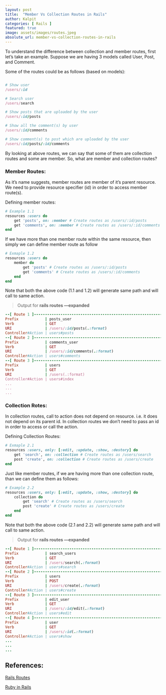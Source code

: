 ```yaml
---
layout: post
title:  "Member Vs Collection Routes in Rails"
author: Kalpit
categories: [ Rails ]
featured: true
image: assets/images/routes.jpeg
absolute_url: member-vs-collection-routes-in-rails
---
```

To understand the difference between collection and member routes, first let’s take an example. Suppose we are having 3 models called User, Post, and Comment.

Some of the routes could be as follows (based on models):

```ruby

# Show user
/users/:id

# Search user
/users/search

# Show posts that are uploaded by the user
/users/:id/posts

# Show all the comment(s) by user
/users/:id/comments

# Show comment(s) to post which are uploaded by the user
/users/:id/posts/:id/comments
```

By looking at above routes, we can say that some of them are collection routes and some are member. So, what are member and collection routes?

### Member Routes:

As it’s name suggests, member routes are member of it’s parent resource. We need to provide resource specifier (id) in order to access member route(s).

Defining member routes:

```ruby
# Example 1.1
resources :users do
	get 'posts', on: :member # Create routes as /users/:id/posts
	get 'comments', on: :member # Create routes as /users/:id/comments
end
```

If we have more than one member route within the same resource, then simply we can define member route as follow

```ruby
# Exmaple 1.2
resources :users do
	member do
		get 'posts' # Create routes as /users/:id/posts
		get 'comments' # Create routes as /users/:id/comments
	end
end
```

Note that both the above code (1.1 and 1.2) will generate same path and will call to same action.

> Output for **rails routes —expanded**

```ruby
--[ Route 1 ]-------------------------------------------------------------------------------------------------------------------------------------------------
Prefix            | posts_user
Verb              | GET
URI               | /users/:id/posts(.:format)
Controller#Action | users#posts
--[ Route 2 ]-------------------------------------------------------------------------------------------------------------------------------------------------
Prefix            | comments_user
Verb              | GET
URI               | /users/:id/comments(.:format)
Controller#Action | users#comments
--[ Route 3 ]-------------------------------------------------------------------------------------------------------------------------------------------------
Prefix            | users
Verb              | GET
URI               | /users(.:format)
Controller#Action | users#index
...
...
...
```

### Collection Rotes:

In collection routes, call to action does not depend on resource. i.e. it does not depend on its parent id. In collection routes we don’t need to pass an id in order to access or call the action.

Defining Collection Routes:

```ruby
# Exmaple 2.1
resources :users, only: [:edit, :update, :show, :destory] do
	get 'search', on: :collection # Create routes as /users/search
	post 'create', on: :collection # Create routes as /users/create
end
```

Just like member routes, if we are having more than one collection route, than we can define them as follows:

```ruby
# Example 2.2
resources :users, only: [:edit, :update, :show, :destory] do
	collection do
		get 'search' # Create routes as /users/search
		post 'create' # Create routes as /users/create
	end
end
```

Note that both the above code (2.1 and 2.2) will generate same path and will call to same action.

> Output for **rails routes —expanded**

```ruby
--[ Route 1 ]-------------------------------------------------------------------------------------------------------------------------------------------------
Prefix            | search_users
Verb              | GET
URI               | /users/search(.:format)
Controller#Action | users#search
--[ Route 2 ]-------------------------------------------------------------------------------------------------------------------------------------------------
Prefix            | users
Verb              | POST
URI               | /users/create(.:format)
Controller#Action | users#create
--[ Route 3 ]-------------------------------------------------------------------------------------------------------------------------------------------------
Prefix            | edit_user
Verb              | GET
URI               | /users/:id/edit(.:format)
Controller#Action | users#edit
--[ Route 4 ]-------------------------------------------------------------------------------------------------------------------------------------------------
Prefix            | user
Verb              | GET
URI               | /users/:id(.:format)
Controller#Action | users#show
...
...
...
```

## References:

[Rails Routes](https://guides.rubyonrails.org/routing.html)

[Ruby in Rails](https://www.rubyinrails.com/2019/07/11/rails-routes-member-vs-collection/)
